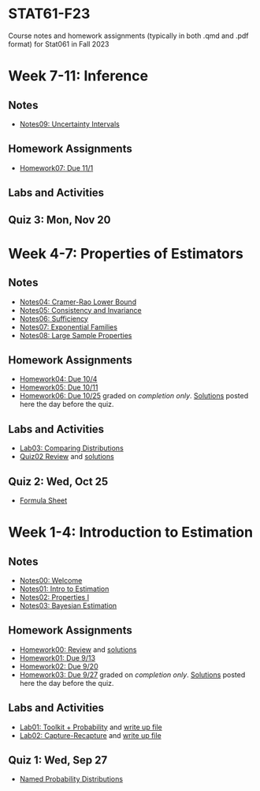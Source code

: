 # STAT61-F23
Course notes and homework assignments (typically in both .qmd and .pdf format) for Stat061 in Fall 2023

# Week 7-11: Inference

## Notes 
- [Notes09: Uncertainty Intervals](course-notes/09-uncertainty-intervals)

## Homework Assignments
- [Homework07: Due 11/1](homework/homework05)

## Labs and Activities

## Quiz 3: Mon, Nov 20

# Week 4-7: Properties of Estimators 

## Notes
- [Notes04: Cramer-Rao Lower Bound](course-notes/04-cramer-rao)
- [Notes05: Consistency and Invariance](course-notes/05-consistency-invariance)
- [Notes06: Sufficiency](course-notes/06-sufficiency-rao-blackwell)
- [Notes07: Exponential Families](course-notes/07-exponential-families)
- [Notes08: Large Sample Properties](course-notes/08-large-sample-properties)

## Homework Assignments
- [Homework04: Due 10/4](homework/homework04)
- [Homework05: Due 10/11](homework/homework05)
- [Homework06: Due 10/25](homework/homework06) graded on *completion only*. [Solutions](homework/homework06) posted here the day before the quiz.

## Labs and Activities
- [Lab03: Comparing Distributions](labs-activities/03-distributions)
- [Quiz02 Review](labs-activities/04-quiz02-review) and [solutions](labs-activities/04-quiz02-review)

## Quiz 2: Wed, Oct 25
- [Formula Sheet](resources/stat61_formula_sheet-2.pdf) 

# Week 1-4: Introduction to Estimation

## Notes
- [Notes00: Welcome](course-notes/00-welcome)
- [Notes01: Intro to Estimation](course-notes/01-intro-to-estimation)
- [Notes02: Properties I](course-notes/02-properties-of-estimators)
- [Notes03: Bayesian Estimation](course-notes/03-bayesian-estimation)

## Homework Assignments
- [Homework00: Review](homework/homework00) and [solutions](homework/homework00/homework00-sols.pdf)
- [Homework01: Due 9/13](homework/homework01)
- [Homework02: Due 9/20](homework/homework02)
- [Homework03: Due 9/27](homework/homework03) graded on *completion only*. [Solutions](homework/homework03) posted here the day before the quiz.


## Labs and Activities
- [Lab01: Toolkit + Probability](labs-activities/01-toolkit-probability) and [write up file](labs-activities/templates/)
- [Lab02: Capture-Recapture](labs-activities/02-capture-recapture) and [write up file](labs-activities/templates/)

## Quiz 1: Wed, Sep 27
- [Named Probability Distributions](resources/stat61_formula_sheet.pdf) 
